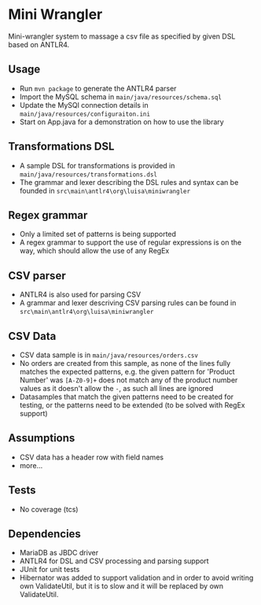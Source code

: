 # Mini Wrangler
Mini-wrangler system to massage a csv file as specified by given DSL based on ANTLR4.

## Usage

- Run `mvn package` to generate the ANTLR4 parser
- Import the MySQL schema in `main/java/resources/schema.sql`
- Update the MySQl connection details in `main/java/resources/configuraiton.ini`
- Start on App.java for a demonstration on how to use the library

## Transformations DSL

- A sample DSL for transformations is provided in `main/java/resources/transformations.dsl`
- The grammar and lexer describing the DSL rules and syntax can be founded in `src\main\antlr4\org\luisa\miniwrangler`

## Regex grammar

- Only a limited set of patterns is being supported
- A regex grammar to support the use of regular expressions is on the way, which should allow the use of any RegEx

## CSV parser

- ANTLR4 is also used for parsing CSV
- A grammar and lexer descriving CSV parsing rules can be found in `src\main\antlr4\org\luisa\miniwrangler`

## CSV Data

- CSV data sample is in `main/java/resources/orders.csv`
- No orders are created from this sample, as none of the lines fully matches the expected patterns, e.g. the given pattern for 'Product Number' was `[A-Z0-9]+` does not match any of the product number values as it doesn't allow the `-`, as such all lines are ignored
- Datasamples that match the given patterns need to be created for testing, or the patterns need to be extended (to be solved with RegEx support)

## Assumptions

- CSV data has a header row with field names
- more...

## Tests

- No coverage (tcs)

## Dependencies

- MariaDB as JBDC driver
- ANTLR4 for DSL and CSV processing and parsing support
- JUnit for unit tests
- Hibernator was added to support validation and in order to avoid writing own ValidateUtil, but it is to slow and it will be replaced by own ValidateUtil.


